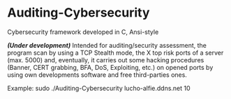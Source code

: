 # Auditing-Cybersecurity
Cybersecurity framework developed in C, Ansi-style

***(Under development)*** Intended for auditing/security assessment, the program scan by using a TCP Stealth mode, the X top risk ports of a server (max. 5000) and, eventually, it carries out some hacking procedures (Banner, CERT grabbing, BFA, DoS, Exploiting, etc.) on opened ports by using own developments software and free third-parties ones. 

Example: sudo ./Auditing-Cybersecurity lucho-alfie.ddns.net 10


